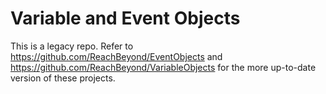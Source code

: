 Variable and Event Objects
==========================
This is a legacy repo. Refer to https://github.com/ReachBeyond/EventObjects and https://github.com/ReachBeyond/VariableObjects for the more up-to-date version of these projects.
